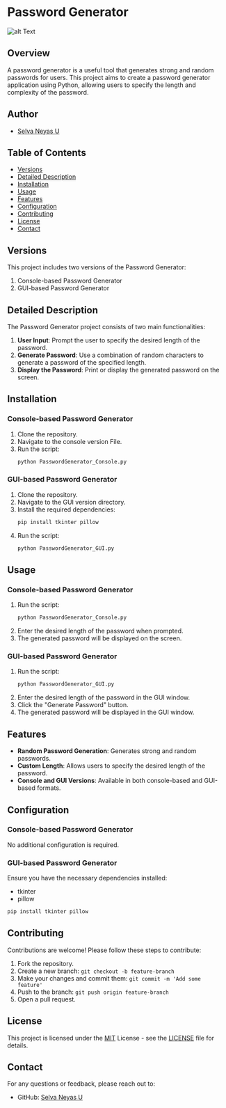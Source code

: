 # Password Generator
![alt Text]()

## Overview
A password generator is a useful tool that generates strong and random passwords for users. This project aims to create a password generator application using Python, allowing users to specify the length and complexity of the password.

## Author

- [Selva Neyas U](https://github.com/selvaneyas)


## Table of Contents

- [Versions](#versions)
- [Detailed Description](#detailed-description)
- [Installation](#installation)
- [Usage](#usage)
- [Features](#features)
- [Configuration](#configuration)
- [Contributing](#contributing)
- [License](#license)
- [Contact](#contact)

## Versions

This project includes two versions of the Password Generator:
1. Console-based Password Generator
2. GUI-based Password Generator

## Detailed Description

The Password Generator project consists of two main functionalities:

1. **User Input**: Prompt the user to specify the desired length of the password.
2. **Generate Password**: Use a combination of random characters to generate a password of the specified length.
3. **Display the Password**: Print or display the generated password on the screen.

## Installation

### Console-based Password Generator

1. Clone the repository.    
2. Navigate to the console version File.    
3. Run the script:
    ```bash
    python PasswordGenerator_Console.py
    ```

### GUI-based Password Generator

1. Clone the repository.
2. Navigate to the GUI version directory.
3. Install the required dependencies:
    ```bash
    pip install tkinter pillow
    ```
4. Run the script:
    ```bash
    python PasswordGenerator_GUI.py
    ```

## Usage

### Console-based Password Generator

1. Run the script:
    ```bash
    python PasswordGenerator_Console.py
    ```
2. Enter the desired length of the password when prompted.
3. The generated password will be displayed on the screen.

### GUI-based Password Generator

1. Run the script:
    ```bash
    python PasswordGenerator_GUI.py
    ```
2. Enter the desired length of the password in the GUI window.
3. Click the "Generate Password" button.
4. The generated password will be displayed in the GUI window.

## Features

- **Random Password Generation**: Generates strong and random passwords.
- **Custom Length**: Allows users to specify the desired length of the password.
- **Console and GUI Versions**: Available in both console-based and GUI-based formats.

## Configuration

### Console-based Password Generator

No additional configuration is required.

### GUI-based Password Generator

Ensure you have the necessary dependencies installed:
- tkinter
- pillow

```bash
pip install tkinter pillow
```
## Contributing

Contributions are welcome! Please follow these steps to contribute:

1. Fork the repository.
2. Create a new branch: `git checkout -b feature-branch`
3. Make your changes and commit them: `git commit -m 'Add some feature'`
4. Push to the branch: `git push origin feature-branch`
5. Open a pull request.

## License

This project is licensed under the [MIT](https://choosealicense.com/licenses/mit/) License - see the [LICENSE](https://choosealicense.com/licenses/mit/) file for details.

## Contact

For any questions or feedback, please reach out to:

- GitHub: [Selva Neyas U](https://github.com/selvaneyas)